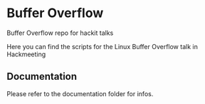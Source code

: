 # Buffer Overflow
Buffer Overflow repo for hackit talks

Here you can find the scripts for the Linux Buffer Overflow talk in Hackmeeting

## Documentation 
Please refer to the documentation folder for infos.<br>